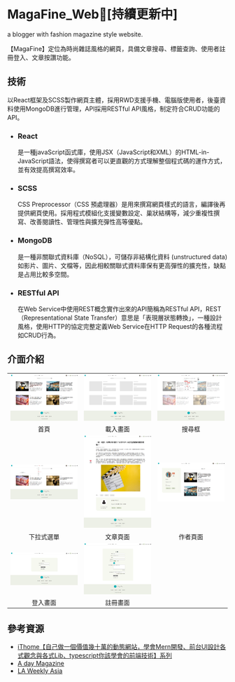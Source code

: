 # MagaFine_Web📰[持續更新中]
a blogger with fashion magazine style website.

【MagaFine】定位為時尚雜誌風格的網頁，具備文章搜尋、標籤查詢、使用者註冊登入、文章按讚功能。
## 技術
以React框架及SCSS製作網頁主體，採用RWD支援手機、電腦版使用者，後臺資料使用MongoDB進行管理，API採用RESTful API風格，制定符合CRUD功能的API。
- ### React
  是一種javaScript函式庫，使用JSX（JavaScript和XML）的HTML-in-JavaScript語法，使得撰寫者可以更直觀的方式理解整個程式碼的運作方式，並有效提高撰寫效率。
- ### SCSS
  CSS Preprocessor（CSS 預處理器）是用來撰寫網頁樣式的語言，編譯後再提供網頁使用。採用程式模組化支援變數設定、巢狀結構等，減少重複性撰寫、改善閱讀性、管理性與擴充彈性高等優點。
- ### MongoDB
  是一種非關聯式資料庫（NoSQL），可儲存非結構化資料 (unstructured data) 如影片、圖片、文檔等，因此相較關聯式資料庫保有更高彈性的擴充性，缺點是占用比較多空間。
- ### RESTful API
  在Web Service中使用REST概念實作出來的API簡稱為RESTful API，REST （Representational State Transfer）意思是「表現層狀態轉換」，一種設計風格，使用HTTP的協定完整定義Web Service在HTTP Request的各種流程如CRUD行為。
## 介面介紹
| | | |
|:----------------------------------------:|:-----:|:-----:|
| <img src="./images/首頁.png" width=100%> |  <img src="./images/主畫面loading.png" width=100%> | <img src="./images/搜尋框.png" width=100%> |
| 首頁 | 載入畫面 | 搜尋框 |
| <img src="./images/導航列下拉式選單.png" width=100%> |  <img src="./images/文章頁面.png" width=100%> | <img src="./images/作者頁面.png" width=100%> |
| 下拉式選單 | 文章頁面 | 作者頁面 |
| <img src="./images/登入畫面.PNG" width=100%> |  <img src="./images/註冊畫面.PNG" width=100%> |  |
| 登入畫面 | 註冊畫面 |  |

## 參考資源
- [iThome【自己做一個價值幾十萬的動態網站，學會Mern開發、前台UI設計各式觀念與各式Lib、typescript你該學會的前端技術】系列](https://ithelp.ithome.com.tw/users/20150652/ironman/5050)
- [A day Magazine](https://www.adaymag.com/tw)
- [LA Weekly Asia](https://laweekly.asia/zh/)
